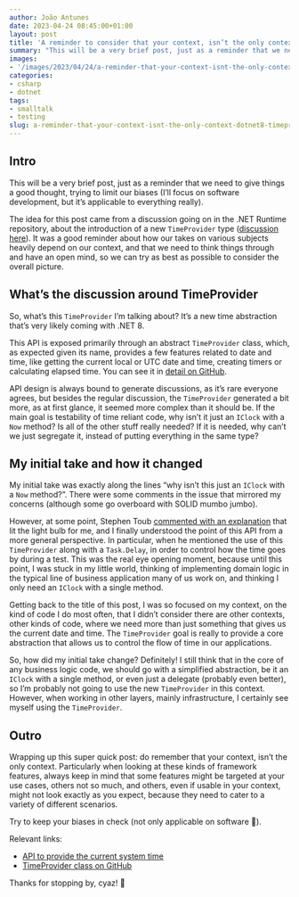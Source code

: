 ```yaml
---
author: João Antunes
date: 2023-04-24 08:45:00+01:00
layout: post
title: 'A reminder to consider that your context, isn’t the only context (.NET 8 TimeProvider edition)'
summary: "This will be a very brief post, just as a reminder that we need to give things a good thought, trying to limit our biases (I’ll focus on software development, but it’s applicable to everything really)."
images:
- '/images/2023/04/24/a-reminder-that-your-context-isnt-the-only-context-dotnet8-timeprovider-edition.png'
categories:
- csharp
- dotnet
tags:
- smalltalk
- testing
slug: a-reminder-that-your-context-isnt-the-only-context-dotnet8-timeprovider-edition
---
```


## Intro

This will be a very brief post, just as a reminder that we need to give things a good thought, trying to limit our biases (I’ll focus on software development, but it’s applicable to everything really).

The idea for this post came from a discussion going on in the .NET Runtime repository, about the introduction of a new `TimeProvider` type ([discussion here](https://github.com/dotnet/runtime/issues/36617)). It was a good reminder about how our takes on various subjects heavily depend on our context, and that we need to think things through and have an open mind, so we can try as best as possible to consider the overall picture.

## What’s the discussion around TimeProvider

So, what’s this `TimeProvider` I’m talking about? It’s a new time abstraction that’s very likely coming with .NET 8.

This API is exposed primarily through an abstract `TimeProvider` class, which, as expected given its name, provides a few features related to date and time, like getting the current local or UTC date and time, creating timers or calculating elapsed time. You can see it in [detail on GitHub](https://github.com/dotnet/runtime/blob/main/src/libraries/Common/src/System/TimeProvider.cs).

API design is always bound to generate discussions, as it’s rare everyone agrees, but besides the regular discussion, the `TimeProvider` generated a bit more, as at first glance, it seemed more complex than it should be. If the main goal is testability of time reliant code, why isn’t it just an `IClock` with a `Now` method? Is all of the other stuff really needed? If it is needed, why can’t we just segregate it, instead of putting everything in the same type?

## My initial take and how it changed

My initial take was exactly along the lines “why isn’t this just an `IClock` with a `Now` method?”. There were some comments in the issue that mirrored my concerns (although some go overboard with SOLID mumbo jumbo).

However, at some point, Stephen Toub [commented with an explanation](https://github.com/dotnet/runtime/issues/36617#issuecomment-1488795826) that lit the light bulb for me, and I finally understood the point of this API from a more general perspective. In particular, when he mentioned the use of this `TimeProvider` along with a `Task.Delay`, in order to control how the time goes by during a test. This was the real eye opening moment, because until this point, I was stuck in my little world, thinking of implementing domain logic in the typical line of business application many of us work on, and thinking I only need an `IClock` with a single method.

Getting back to the title of this post, I was so focused on my context, on the kind of code I do most often, that I didn’t consider there are other contexts, other kinds of code, where we need more than just something that gives us the current date and time. The `TimeProvider` goal is really to provide a core abstraction that allows us to control the flow of time in our applications.

So, how did my initial take change? Definitely! I still think that in the core of any business logic code, we should go with a simplified abstraction, be it an `IClock` with a single method, or even just a delegate (probably even better), so I’m probably not going to use the new `TimeProvider` in this context. However, when working in other layers, mainly infrastructure, I certainly see myself using the `TimeProvider`. 

## Outro

Wrapping up this super quick post: do remember that your context, isn’t the only context. Particularly when looking at these kinds of framework features, always keep in mind that some features might be targeted at your use cases, others not so much, and others, even if usable in your context, might not look exactly as you expect, because they need to cater to a variety of different scenarios.

Try to keep your biases in check (not only applicable on software 🙂).

Relevant links:

- [API to provide the current system time](https://github.com/dotnet/runtime/issues/36617)
- [TimeProvider class on GitHub](https://github.com/dotnet/runtime/blob/main/src/libraries/Common/src/System/TimeProvider.cs)

Thanks for stopping by, cyaz! 👋